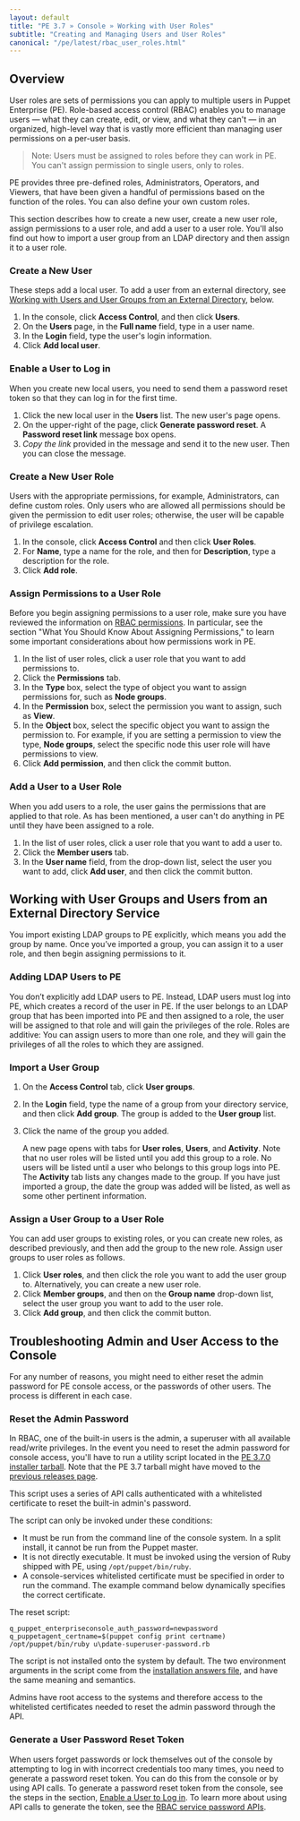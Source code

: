 ```yaml
---
layout: default
title: "PE 3.7 » Console » Working with User Roles"
subtitle: "Creating and Managing Users and User Roles"
canonical: "/pe/latest/rbac_user_roles.html"
---
```


## Overview

User roles are sets of permissions you can apply to multiple users in Puppet Enterprise (PE). Role-based access control (RBAC) enables you to manage users &#8212; what they can create, edit, or view, and what they can't &#8212; in an organized, high-level way that is vastly more efficient than managing user permissions on a per-user basis.

> Note: Users must be assigned to roles before they can work in PE. You can't assign permission to single users, only to roles.

PE provides three pre-defined roles, Administrators, Operators, and Viewers, that have been given a handful of permissions based on the function of the roles. You can also define your own custom roles.

This section describes how to create a new user, create a new user role, assign permissions to a user role, and add a user to a user role. You'll also find out how to import a user group from an LDAP directory and then assign it to a user role.

### Create a New User
These steps add a local user. To add a user from an external directory, see [Working with Users and User Groups from an External Directory](./rbac_user_roles.html#working-with-user-groups-and-users-from-an-external-directory-service), below.

1. In the console, click **Access Control**, and then click **Users**.
2. On the **Users** page, in the **Full name** field, type in a user name.
3. In the **Login** field, type the user's login information.
4. Click **Add local user**.

### Enable a User to Log in
When you create new local users, you need to send them a password reset token so that they can log in for the first time.

1. Click the new local user in the **Users** list.
The new user's page opens.
2. On the upper-right of the page, click **Generate password reset**. A **Password reset link** message box opens.
3. *Copy the link* provided in the message and send it to the new user. Then you can close the message.


### Create a New User Role
Users with the appropriate permissions, for example, Administrators, can define custom roles. Only users who are allowed all permissions should be given the permission to edit user roles; otherwise, the user will be capable of privilege escalation.

1. In the console, click **Access Control** and then click **User Roles**.
2. For **Name**, type a name for the role, and then for **Description**, type a description for the role.
3. Click **Add role**.

### Assign Permissions to a User Role
Before you begin assigning permissions to a user role, make sure you have reviewed the information on [RBAC permissions](./rbac_permissions.html). In particular, see the section "What You Should Know About Assigning Permissions," to learn some important considerations about how permissions work in PE.

1. In the list of user roles, click a user role that you want to add permissions to.
2. Click the **Permissions** tab.
3. In the **Type** box, select the type of object you want to assign permissions for, such as **Node groups**.
4. In the **Permission** box, select the permission you want to assign, such as **View**.
5. In the **Object** box, select the specific object you want to assign the permission to. For example, if you are setting a permission to view the type, **Node groups**, select the specific node this user role will have permissions to view.
6. Click **Add permission**, and then click the commit button.


### Add a User to a User Role
When you add users to a role, the user gains the permissions that are applied to that role. As has been mentioned, a user can't do anything in PE until they have been assigned to a role.

1. In the list of user roles, click a user role that you want to add a user to.
2. Click the **Member users** tab.
3. In the **User name** field, from the drop-down list, select the user you want to add,  click **Add user**, and then click the commit button.

## Working with User Groups and Users from an External Directory Service

You import existing LDAP groups to PE explicitly, which means you add the group by name. Once you’ve imported a group, you can assign it to a user role, and then begin assigning permissions to it.

### Adding LDAP Users to PE

You don’t explicitly add LDAP users to PE. Instead, LDAP users must log into PE, which creates a record of the user in PE. If the user belongs to an LDAP group that has been imported into PE and then assigned to a role, the user will be assigned to that role and will gain the privileges of the role. Roles are additive: You can assign users to more than one role, and they will gain the privileges of all the roles to which they are assigned.

### Import a User Group
1. On the **Access Control** tab, click **User groups**.
2. In the **Login** field, type the name of a group from your directory service, and then click **Add group**.
The group is added to the **User group** list.
3. Click the name of the group you added.

	A new page opens with tabs for **User roles**, **Users**, and **Activity**. Note that no user roles will be listed until you add this group to a role. No users will be listed until a user who belongs to this group logs into PE. The **Activity** tab lists any changes made to the group. If you have just imported a group, the date the group was added will be listed, as well as some other pertinent information.

### Assign a User Group to a User Role

You can add user groups to existing roles, or you can create new roles, as described previously, and then add the group to the new role. Assign user groups to user roles as follows.

1. Click **User roles**, and then click the role you want to add the user group to.
Alternatively, you can create a new user role.
2. Click **Member groups**, and then on the **Group name** drop-down list, select the user group you want to add to the user role.
3. Click **Add group**, and then click the commit button.

## Troubleshooting Admin and User Access to the Console

For any number of reasons, you might need to either reset the admin password for PE console access, or the passwords of other users. The process is different in each case.

### Reset the Admin Password

In RBAC, one of the built-in users is the admin, a superuser with all available read/write privileges. In the event you need to reset the admin password for console access, you'll have to run a utility script located in the [PE 3.7.0 installer tarball](http://puppetlabs.com/misc/pe-files). Note that the PE 3.7 tarball might have moved to the [previous releases page](http://puppetlabs.com/misc/pe-files/previous-releases).

This script uses a series of API calls authenticated with a whitelisted certificate to reset the built-in admin's password.

The script can only be invoked under these conditions:

* It must be run from the command line of the console system. In a split install, it cannot be run from the Puppet master.
* It is not directly executable. It must be invoked using the version of Ruby shipped with PE, using `/opt/puppet/bin/ruby`.
* A console-services whitelisted certificate must be specified in order to run the command. The example command below dynamically specifies the correct certificate.

The reset script:

    q_puppet_enterpriseconsole_auth_password=newpassword q_puppetagent_certname=$(puppet config print certname) /opt/puppet/bin/ruby u\pdate-superuser-password.rb


The script is not installed onto the system by default. The two environment arguments in the script come from the [installation answers file](./install_answer_file_reference.html), and have the same meaning and semantics.

Admins have root access to the systems and therefore access to the whitelisted certificates needed to reset the admin password through the API.

### Generate a User Password Reset Token

When users forget passwords or lock themselves out of the console by attempting to log in with incorrect credentials too many times, you need to generate a password reset token. You can do this from the console or by using API calls. To generate a password reset token from the console, see the steps in the section, [Enable a User to Log in](./rbac_user_roles.html#enable-a-user-to-log-in). To learn more about using API calls to generate the token, see the [RBAC service password APIs](./rbac_passwords.html).

